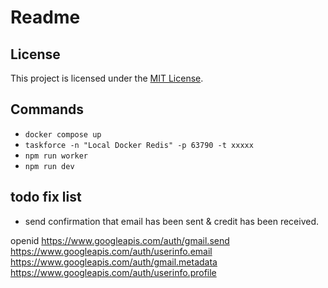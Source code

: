 # Readme

## License

This project is licensed under the [MIT License](LICENSE).

## Commands
- `docker compose up`
- `taskforce -n "Local Docker Redis" -p 63790 -t xxxxx`
- `npm run worker`
- `npm run dev`

## todo fix list
- send confirmation that email has been sent & credit has been received.

openid
https://www.googleapis.com/auth/gmail.send 
https://www.googleapis.com/auth/userinfo.email 
https://www.googleapis.com/auth/gmail.metadata 
https://www.googleapis.com/auth/userinfo.profile

